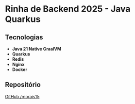 # Rinha de Backend 2025 - Java Quarkus

## Tecnologias

- **Java 21 Native GraalVM**
- **Quarkus**
- **Redis**
- **Nginx**
- **Docker**

## Repositório

[GitHub /morais15](https://github.com/morais15/rinha-backend-2025-quarkus)